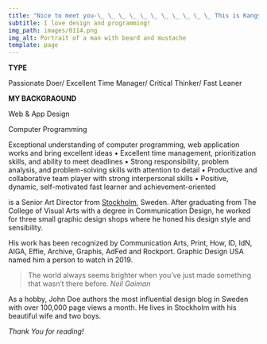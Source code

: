 ```yaml
---
title: "Nice to meet you-\_ \_ \_ \_ \_ \_ \_ \_ \_ \_ \_ This is Kangyeon : )"
subtitle: I love design and programming!
img_path: images/0114.png
img_alt: Portrait of a man with beard and mustache
template: page
---
```


**TYPE**

Passionate Doer/
Excellent Time Manager/
Critical Thinker/
Fast Leaner

**MY BACKGRAOUND**

Web & App Design

Computer Programming


Exceptional understanding of computer programming, web application works and bring excellent ideas
• Excellent time management, prioritization skills, and ability to meet deadlines
• Strong responsibility, problem analysis, and problem-solving skills with attention to detail
• Productive and collaborative team player with strong interpersonal skills
• Positive, dynamic, self-motivated fast learner and achievement-oriented





is a Senior Art Director from [Stockholm](https://en.wikipedia.org/wiki/Stockholm), Sweden. After graduating from The College of Visual Arts with a degree in Communication Design, he worked for three small graphic design shops where he honed his design style and sensibility.

His work has been recognized by Communication Arts, Print, How, ID, IdN, AIGA, Effie, Archive, Graphis, AdFed and Rockport. Graphic Design USA named him a person to watch in 2019.

>The world always seems brighter when you’ve just made something that wasn’t there before. <cite>Neil Gaiman</cite>

As a hobby, John Doe authors the most influential design blog in Sweden with over 100,000 page views a month. He lives in Stockholm with his beautiful wife and two boys.

*Thank You for reading!*
